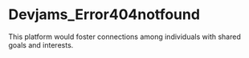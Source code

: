 # Devjams_Error404notfound
This platform would foster connections among individuals with shared goals and interests.

